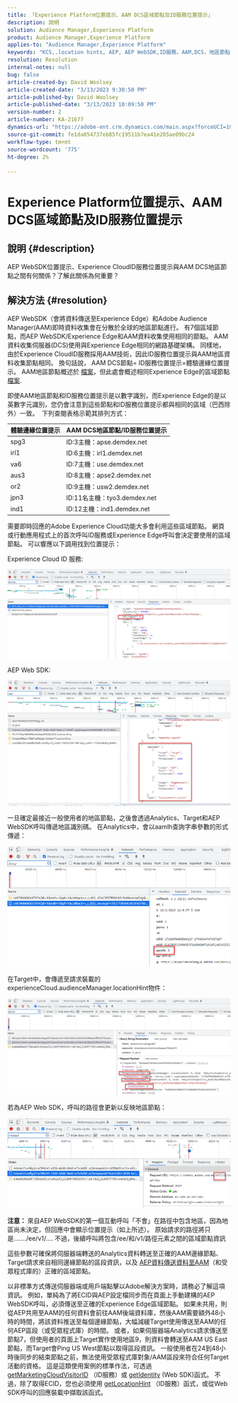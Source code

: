 ```yaml
---
title: 「Experience Platform位置提示、AAM DCS區域節點及ID服務位置提示」
description: 說明
solution: Audience Manager,Experience Platform
product: Audience Manager,Experience Platform
applies-to: "Audience Manager,Experience Platform"
keywords: "KCS,.location hints, AEP, AEP WebSDK,ID服務，AAM,DCS，地區節點"
resolution: Resolution
internal-notes: null
bug: false
article-created-by: David Woolsey
article-created-date: "3/13/2023 9:30:50 PM"
article-published-by: David Woolsey
article-published-date: "3/13/2023 10:09:50 PM"
version-number: 2
article-number: KA-21677
dynamics-url: "https://adobe-ent.crm.dynamics.com/main.aspx?forceUCI=1&pagetype=entityrecord&etn=knowledgearticle&id=c300f74d-e6c1-ed11-83ff-6045bd006a22"
source-git-commit: fe1da054737eb85fc19511b7ea41e205ae09bc24
workflow-type: tm+mt
source-wordcount: '775'
ht-degree: 2%

---
```


# Experience Platform位置提示、AAM DCS區域節點及ID服務位置提示

## 說明 {#description}

AEP WebSDK位置提示、Experience CloudID服務位置提示與AAM DCS地區節點之間有何關係？了解此關係為何重要？

## 解決方法 {#resolution}


AEP WebSDK（會將資料傳送至Experience Edge）和Adobe Audience Manager(AAM)即時資料收集會在分散於全球的地區節點進行。 有7個區域節點，而AEP WebSDK/Experience Edge和AAM資料收集使用相同的節點。 AAM資料收集伺服器(DCS)使用與Experience Edge相同的網路基礎架構。 同樣地，由於Experience CloudID服務採用AAM技術，因此ID服務位置提示與AAM地區資料收集節點相同。 換句話說， AAM DCS節點= ID服務位置提示=體驗邊緣位置提示。 AAM地區節點概述於 [檔案](https://experienceleague.adobe.com/docs/audience-manager/user-guide/api-and-sdk-code/dcs/dcs-api-reference/dcs-regions.html?lang=en)，但此處會概述相同Experience Edge的區域節點 [檔案](https://experienceleague.adobe.com/docs/experience-platform/edge-network-server-api/location-hints.html?lang=en).

即使AAM地區節點和ID服務位置提示是以數字識別，而Experience Edge的是以英數字元識別，您仍會注意到這些節點和ID服務位置提示都與相同的區域（巴西除外）一致。  下列查閱表格示範其排列方式：


| 體驗邊緣位置提示 | AAM DCS地區節點/ID服務位置提示 |
| --- | --- |
| spg3 | ID:3主機：apse.demdex.net |
| irl1 | ID:6主機：irl1.demdex.net |
| va6 | ID:7主機：use.demdex.net |
| aus3 | ID:8主機：apse2.demdex.net |
| or2 | ID:9主機：usw2.demdex.net |
| jpn3 | ID:11名主機：tyo3.demdex.net |
| ind1 | ID:12主機：ind1.demdex.net |


需要即時回應的Adobe Experience Cloud功能大多會利用這些區域節點。 網頁或行動應用程式上的首次呼叫ID服務或Experience Edge呼叫會決定要使用的區域節點。 可以響應以下調用找到位置提示：

Experience Cloud ID 服務:

![](assets/e80a1235-77bf-ed11-83ff-6045bd006239.png)



AEP Web SDK:

![](assets/8f50cbb3-75bf-ed11-83ff-6045bd006239.png)

一旦確定最接近一般使用者的地區節點，之後會透過Analytics、Target和AEP WebSDK呼叫傳遞地區識別碼。 在Analytics中，會以aamlh查詢字串參數的形式傳遞：

![](assets/33af14ff-77bf-ed11-83ff-6045bd006239.png)

在Target中，會傳遞至請求裝載的experienceCloud.audienceManager.locationHint物件：

![](assets/dce94437-78bf-ed11-83ff-6045bd006239.png)

若為AEP Web SDK，呼叫的路徑會更新以反映地區節點：

![](assets/8245a050-79bf-ed11-83ff-6045bd006239.png)

<b>注意： </b>來自AEP WebSDK的第一個互動呼叫「不會」在路徑中包含地區，因為地區尚未決定，但回應中會顯示位置提示（如上所述）。 原始請求的路徑將只是……./ee/v1/.... 不過，後續呼叫將包含/ee/和/v1/路徑元素之間的區域節點資訊

這些參數可確保將伺服器端轉送的Analytics資料轉送至正確的AAM邊緣節點、Target請求來自相同邊緣節點的區段資訊，以及 [AEP資料傳送資料至AAM](https://experienceleague.adobe.com/docs/audience-manager/user-guide/implementation-integration-guides/integration-experience-platform/aam-aep-audience-sharing.html?lang=en)（和受眾程式庫的）正確的區域節點。

以非標準方式傳送伺服器端或用戶端點擊以Adobe解決方案時，請務必了解這項資訊。 例如，單純為了將ECID與AEP設定檔同步而在頁面上手動建構的AEP WebSDK呼叫，必須傳送至正確的Experience Edge區域節點。 如果未共用，則從AEP共用至AAM的任何資料會前往AAM後端資料庫，然後AAM需要額外48小時的時間，將該資料推送至每個邊緣節點，大幅減緩Target使用傳送至AAM的任何AEP區段（或受眾程式庫）的時間。 或者，如果伺服器端Analytics請求傳送至節點7，但使用者的頁面上Target實作使用地區9，則資料會轉送至AAM US East節點，而Target會Ping US West節點以取得區段資訊。 一般使用者在24到48小時後同步的結束節點之前，無法使用受眾程式庫對象/AAM區段來符合任何Target活動的資格。 這是這類使用案例的標準作法，可透過 [getMarketingCloudVisitorID](https://experienceleague.adobe.com/docs/id-service/using/id-service-api/methods/getmcvid.html?lang=en) （ID服務）或 [getIdentity](https://experienceleague.adobe.com/docs/experience-platform/edge/extension/accessing-the-ecid.html?lang=en) (Web SDK)函式。 不過，除了取得ECID，您也必須使用 [getLocationHint](https://experienceleague.adobe.com/docs/id-service/using/id-service-api/methods/getlocationhint.html?lang=en) （ID服務）函式，或從Web SDK呼叫的回應裝載中擷取該函式。









